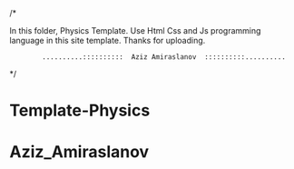 /* 

In this folder, Physics Template. Use Html Css and Js programming language in this site template.
Thanks for uploading.

            ..........::::::::::  Aziz Amiraslanov  ::::::::::..........

*/
# Template-Physics
# Aziz_Amiraslanov


